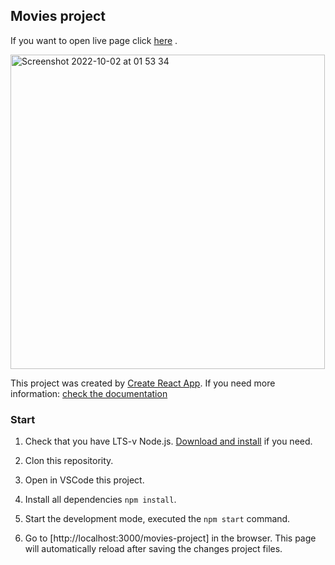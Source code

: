## Movies project 
If you want to open live page click [here](https://rmarkanych.github.io/movies-project/) .

<img width="503" alt="Screenshot 2022-10-02 at 01 53 34" src="https://user-images.githubusercontent.com/82537324/193431194-1c2939cf-2c8c-4266-8d82-900f82b713a8.png">

This project was created by [Create React App](https://github.com/facebook/create-react-app).
If you need more information: [check the documentation](https://facebook.github.io/create-react-app/docs/getting-started)


### Start

1. Check that you have LTS-v Node.js.
   [Download and install](https://nodejs.org/en/) if you need.
2. Clon this repositority.

3. Open in VSCode this project.
  
4. Install all dependencies `npm install`.

5. Start the development mode, executed the `npm start` command.

6. Go to [http://localhost:3000/movies-project] in the browser.
   This page will automatically reload after saving the changes
   project files.


